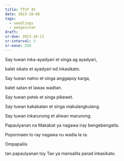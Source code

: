 ```yaml
---
title: TTCP 45
date: 2023-10-08
tags:
  - seedlings
  - pangasinan
draft:
sr-due: 2023-10-11
sr-interval: 3
sr-ease: 250
---
```

Say tuwan inka-ayadyari et singa ag ayadyari,  

balet sikato et ayadyari ed inkasikato.  

Say tuwan natno et singa anggapoy karga,  

balet satan et lawas wadtan.  

Say tuwan petek et singa pikewet.  

Say tuwan kakabatan et singa makulangkulang.  

Say tuwan inkarunong et aliwan marunong.  

Papaulyanan na Makabat ya nagawa iray bengebengatla.  

Popormaen to ray nagawa nu wadia la ra.  

Ompapaliis  

tan papaulyanan toy Tao ya mansalita parad inkasikato.  

